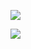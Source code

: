 



![](https://gitee.com/hxc8/images3/raw/master/img/202407172228324.jpg)



![](https://gitee.com/hxc8/images3/raw/master/img/202407172228774.jpg)

